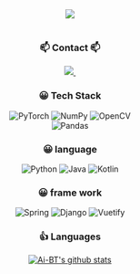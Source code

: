 <!-- header -->

<div align=center>
<img src="https://capsule-render.vercel.app/api?type=cylinder&color=auto&text=AI-BT&fontAlignY=45&fontSize=40&height=150&descAlignY=70"></br></br>


<h3 align="center">📫 Contact 📫</h3>
<div align="center">
  <a href="https://ai-bt.tistory.com/category/AI">
    <img src="https://img.shields.io/badge/Velog-1EBC8F?style=for-the-badge&logo=velog&logoColor=white" />&nbsp
</a>



### 😀 Tech Stack
![PyTorch](https://img.shields.io/badge/PyTorch-%23EE4C2C.svg?style=for-the-badge&logo=PyTorch&logoColor=white)
![NumPy](https://img.shields.io/badge/numpy-%23013243.svg?style=for-the-badge&logo=numpy&logoColor=white)
![OpenCV](https://img.shields.io/badge/opencv-%23white.svg?style=for-the-badge&logo=opencv&logoColor=white)  
![Pandas](https://img.shields.io/badge/pandas-%23150458.svg?style=for-the-badge&logo=pandas&logoColor=white)

<!-- language -->
### 😀 language
![Python](https://img.shields.io/badge/python-3670A0?style=for-the-badge&logo=python&logoColor=ffdd54)
![Java](https://img.shields.io/badge/java-%23ED8B00.svg?style=for-the-badge&logo=java&logoColor=white)
![Kotlin](https://img.shields.io/badge/Kotlin-%23150458.svg?style=for-the-badge&logo=Kotlin&logoColor=blueviolet)

<!-- frame work-->
### 😀 frame work
![Spring](https://img.shields.io/badge/spring-%236DB33F.svg?style=for-the-badge&logo=spring&logoColor=white)
![Django](https://img.shields.io/badge/django-%23092E20.svg?style=for-the-badge&logo=django&logoColor=white)
![Vuetify](https://img.shields.io/badge/Vuetify-1867C0?style=for-the-badge&logo=vuetify&logoColor=AEDDFF)

### 👍 Languages
<!-- Most Language -->
[![Ai-BT's github stats](https://github-readme-stats.vercel.app/api/top-langs/?username=Ai-BT&show_icons=true&hide_border=true&title_color=004386&icon_color=004386&layout=compact)](https://github.com/Ai-BT)
</div>
